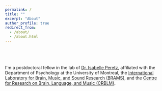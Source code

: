 ```yaml
---
permalink: /
title: ""
excerpt: "About"
author_profile: true
redirect_from: 
  - /about/
  - /about.html
---
```


<p> <center> <h1></h1> </center> </p> <br>

I'm a postdoctoral fellow in the lab of [Dr. Isabelle Peretz](http://www.peretzlab.ca/), affiliated with the Department of Psychology at the University of Montreal, the [International Laboratory for Brain, Music, and Sound Research (BRAMS)](https://www.brams.org), and the [Centre for Research on Brain, Language, and Music (CRBLM)](http://crblm.ca/).
